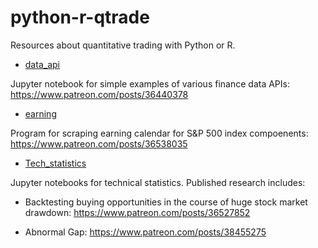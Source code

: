 # python-r-qtrade
Resources about quantitative trading with Python or R.

* [data_api](https://github.com/willbillionquant/python-r-qtrade/tree/master/data_api)

Jupyter notebook for simple examples of various finance data APIs: https://www.patreon.com/posts/36440378

* [earning](https://github.com/willbillionquant/python-r-qtrade/tree/master/earning)

Program for scraping earning calendar for S&P 500 index compoenents: https://www.patreon.com/posts/36538035

* [Tech_statistics](https://github.com/willbillionquant/python-r-qtrade/tree/master/tech_statistics)

Jupyter notebooks for technical statistics. Published research includes:
- Backtesting buying opportunities in the course of huge stock market drawdown: https://www.patreon.com/posts/36527852
  
- Abnormal Gap: https://www.patreon.com/posts/38455275
